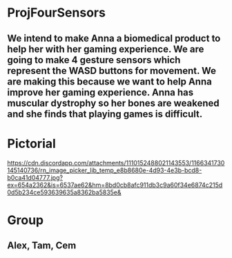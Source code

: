 # ProjFourSensors
## We intend to make Anna a biomedical product to help her with her gaming experience. We are going to make 4 gesture sensors which represent the WASD buttons for movement. We are making this because we want to help Anna improve her gaming experience. Anna has muscular dystrophy so her bones are weakened and she finds that playing games is difficult.
# Pictorial
https://cdn.discordapp.com/attachments/1110152488021143553/1166341730145140736/rn_image_picker_lib_temp_e8b8680e-4d93-4e3b-bcd8-b0ca41d04777.jpg?ex=654a2362&is=6537ae62&hm=8bd0cb8afc911db3c9a60f34e6874c215d0d5b234ce593639635a8362ba5835e&
# Group
## Alex, Tam, Cem
